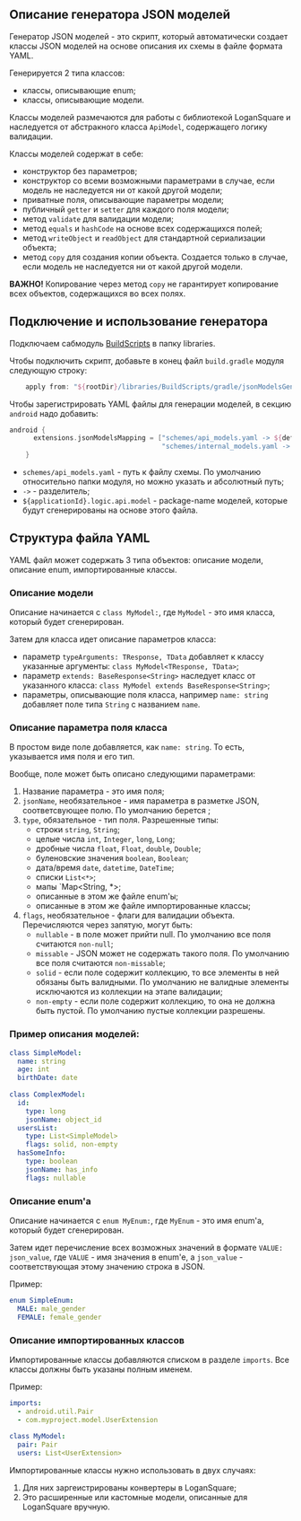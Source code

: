 ## Описание генератора JSON моделей

Генератор JSON моделей - это скрипт, который автоматически создает классы JSON моделей на основе описания их схемы в файле формата YAML.

Генерируется 2 типа классов:
- классы, описывающие enum;
- классы, описывающие модели.

Классы моделей размечаются для работы с библиотекой LoganSquare и наследуется от абстракного класса `ApiModel`, содержащего логику валидации.
 
Классы моделей содержат в себе:
- конструктор без параметров;
- конструктор со всеми возможными параметрами в случае, если модель не наследуется ни от какой другой модели;
- приватные поля, описывающие параметры модели;
- публичный `getter` и `setter` для каждого поля модели;
- метод `validate` для валидации модели;
- метод `equals` и `hashCode` на основе всех содержащихся полей;
- метод `writeObject` и `readObject` для стандартной сериализации объекта;
- метод `copy` для создания копии объекта. Создается только в случае, если модель не наследуется ни от какой другой модели.

**ВАЖНО!** Копирование через метод `copy` не гарантирует копирование всех объектов, содержащихся во всех полях.

## Подключение и использование генератора

Подключаем сабмодуль [BuildScripts](https://github.com/TouchInstinct/BuildScripts) в папку libraries.

Чтобы подключить скрипт, добавьте в конец файл `build.gradle` модуля следующую строку:
```gradle
    apply from: "${rootDir}/libraries/BuildScripts/gradle/jsonModelsGeneration.gradle"
```

Чтобы зарегистрировать YAML файлы для генерации моделей, в секцию `android` надо добавить:
```gradle
android {
      extensions.jsonModelsMapping = ["schemes/api_models.yaml -> ${defaultConfig.applicationId}.logic.api.model",
                                      "schemes/internal_models.yaml -> ${defaultConfig.applicationId}.logic.model"]
    }
```
- `schemes/api_models.yaml` - путь к файлу схемы. По умолчанию относительно папки модуля, но можно указать и абсолютный путь;
- `->` - разделитель;
- `${applicationId}.logic.api.model` - package-name моделей, которые будут сгенерированы на основе этого файла.

## Структура файла YAML

YAML файл может содержать 3 типа объектов: описание модели, описание enum, импортированные классы.

### Описание модели
Описание начинается с `class MyModel:`, где `MyModel` - это имя класса, который будет сгенерирован.

Затем для класса идет описание параметров класса:
- параметр `typeArguments: TResponse, TData` добавляет к классу указанные аргументы: `class MyModel<TResponse, TData>`;
- параметр `extends: BaseResponse<String>` наследует класс от указанного класса: `class MyModel extends BaseResponse<String>`;
- параметры, описывающие поля класса, например `name: string` добавляет поле типа `String` с названием `name`.

### Описание параметра поля класса
В простом виде поле добавляется, как `name: string`. То есть, указывается имя поля и его тип.

Вообще, поле может быть описано следующими параметрами:
1. Название параметра - это имя поля;
2. `jsonName`, необязательное - имя параметра в разметке JSON, соответсвующее полю. По умолчанию берется ;
3. `type`, обязательное - тип поля. Разрешенные типы:
    - строки `string`, `String`;
    - целые числа `int`, `Integer`, `long`, `Long`;
    - дробные числа `float`, `Float`, `double`, `Double`;
    - буленовские значения `boolean`, `Boolean`;
    - дата/время `date`, `datetime`, `DateTime`;
    - списки `List<*>`;
    - мапы `Map<String, *>;
    - описанные в этом же файле enum'ы;
    - описанные в этом же файле импортированные классы;
4. `flags`, необязательное - флаги для валидации объекта. Перечисляются через запятую, могут быть: 
    - `nullable` - в поле может прийти null. По умолчанию все поля считаются `non-null`;
    - `missable` - JSON может не содержать такого поля. По умолчанию все поля считаются `non-missable`;
    - `solid` - если поле содержит коллекцию, то все элементы в ней обязаны быть валидными. По умолчанию не валидные элементы исключаются из коллекции на этапе валидации;
    - `non-empty` - если поле содержит коллекцию, то она не должна быть пустой. По умолчанию пустые коллекции разрешены.
    
### Пример описания моделей:
```yaml
class SimpleModel:
  name: string
  age: int
  birthDate: date
  
class ComplexModel:
  id:
    type: long
    jsonName: object_id
  usersList:
    type: List<SimpleModel>
    flags: solid, non-empty
  hasSomeInfo:
    type: boolean
    jsonName: has_info
    flags: nullable
```

### Описание enum'a
Описание начинается с `enum MyEnum:`, где `MyEnum` - это имя enum'a, который будет сгенерирован.

Затем идет перечисление всех возможных значений в формате `VALUE: json_value`, где `VALUE` - имя значения в enum'e, а `json_value` - соответствующая этому значению строка в JSON.

Пример:
```yaml
enum SimpleEnum:
  MALE: male_gender
  FEMALE: female_gender
```

### Описание импортированных классов
Импортированные классы добавляются списком в разделе `imports`. Все классы должны быть указаны полным именем.

Пример:
```yaml
imports:
  - android.util.Pair
  - com.myproject.model.UserExtension
  
class MyModel:
  pair: Pair
  users: List<UserExtension>
```
Импортированные классы нужно использовать в двух случаях:
1. Для них заргеистрированы конвертеры в LoganSquare;
2. Это расширенные или кастомные модели, описанные для LoganSquare вручную.
